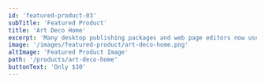 ```yaml
---
id: 'featured-product-03'
subTitle: 'Featured Product'
title: 'Art Deco Home'
excerpt: 'Many desktop publishing packages and web page editors now use <br/> Lorem Ipsum as their default model text, and a search for.'
image: '/images/featured-product/art-deco-home.png'
altImage: 'Featured Product Image'
path: '/products/art-deco-home'
buttonText: 'Only $30'
---
```

